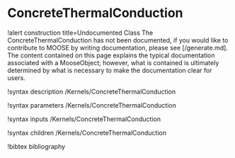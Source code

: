 <!-- MOOSE Documentation Stub: Remove this when content is added. -->

# ConcreteThermalConduction

!alert construction title=Undocumented Class
The ConcreteThermalConduction has not been documented, if you would like to contribute to MOOSE by
writing documentation, please see [/generate.md]. The content contained on this page explains
the typical documentation associated with a MooseObject; however, what is contained is ultimately
determined by what is necessary to make the documentation clear for users.

!syntax description /Kernels/ConcreteThermalConduction

!syntax parameters /Kernels/ConcreteThermalConduction

!syntax inputs /Kernels/ConcreteThermalConduction

!syntax children /Kernels/ConcreteThermalConduction

!bibtex bibliography
